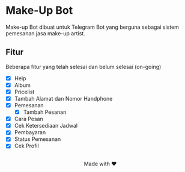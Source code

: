 # Make-Up Bot

Make-up Bot dibuat untuk Telegram Bot yang berguna sebagai sistem pemesanan jasa make-up artist.

## Fitur

Beberapa fitur yang telah selesai dan belum selesai (on-going)
 - [x] Help
 - [x] Album
 - [x] Pricelist
 - [x] Tambah Alamat dan Nomor Handphone
 - [x] Pemesanan
    - [x] Tambah Pesanan
 - [x] Cara Pesan
 - [x] Cek Ketersediaan Jadwal
 - [x] Pembayaran
 - [x] Status Pemesanan
 - [x] Cek Profil
##
<center>Made with ❤</center>
